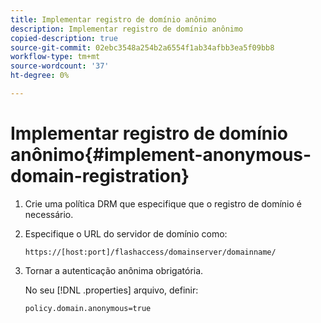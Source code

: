 ```yaml
---
title: Implementar registro de domínio anônimo
description: Implementar registro de domínio anônimo
copied-description: true
source-git-commit: 02ebc3548a254b2a6554f1ab34afbb3ea5f09bb8
workflow-type: tm+mt
source-wordcount: '37'
ht-degree: 0%

---
```


# Implementar registro de domínio anônimo{#implement-anonymous-domain-registration}

1. Crie uma política DRM que especifique que o registro de domínio é necessário.
1. Especifique o URL do servidor de domínio como:

   ```
   https://[host:port]/flashaccess/domainserver/domainname/
   ```

1. Tornar a autenticação anônima obrigatória.

   No seu [!DNL .properties] arquivo, definir:

   ```
   policy.domain.anonymous=true 
   ```
